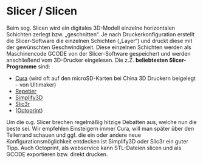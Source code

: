 # Slicer / Slicen

Beim sog. Slicen wird ein digitales 3D-Modell einzelne horizontalen Schichten zerlegt bzw. „geschnitten“. Je nach Druckerkonfiguration erstellt die Slicer-Software die einzelnen Schichten („Layer“) und druckt diese mit der gewünschten Geschwindigkeit. Diese einzelnen Schichten werden als Maschinencode GCODE von der Slicer-Software gespeichert und werden anschließend vom 3D-Drucker eingelesen. Die z.Z. **beliebtesten Slicer-Programme** sind:

* [Cura](https://www.china-gadgets.de/goto/deal/4232/) (wird oft auf den microSD-Karten bei China 3D Druckern beigelegt – von Ultimaker)
* [Repetier](https://www.china-gadgets.de/goto/deal/4233/)
* [Simplify3D](https://www.china-gadgets.de/goto/deal/4234/)
* [Slic3r](https://www.china-gadgets.de/goto/deal/4226/)
* ([Octoprint](https://www.china-gadgets.de/goto/deal/2712/))

Um die o.g. Slicer brechen regelmäßig hitzige Debatten aus, welche nun die beste sei. Wir empfehlen Einsteigern immer Cura, will man später über den Tellerrand schauen und ggf. die ein oder andere neue Konfigurationsmöglichkeit entdecken ist Simplify3D oder Slic3r ein guter Tipp. Auch Octoprint, als webservice kann STL-Dateien slicen und als GCODE exportieren bzw. direkt drucken.
